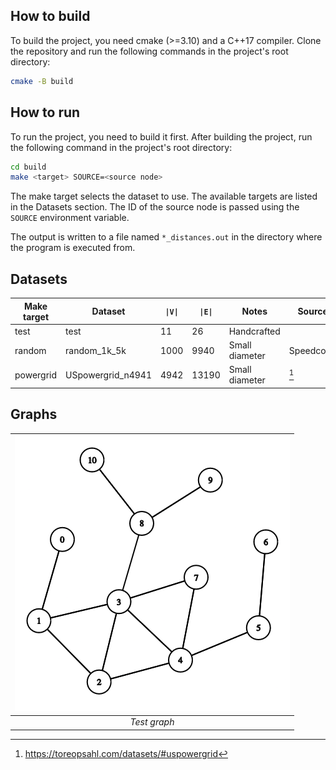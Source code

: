## How to build
To build the project, you need cmake (>=3.10) and a C++17 compiler. Clone the repository and run the following commands in the project's root directory:
```bash
cmake -B build
```
## How to run
To run the project, you need to build it first. After building the project, run the following command in the project's root directory:
```bash
cd build
make <target> SOURCE=<source node>
```
The make target selects the dataset to use. The available targets are listed in the Datasets section. The ID of the source node is passed using the `SOURCE` environment variable.

The output is written to a file named `*_distances.out` in the directory where the program is executed from.

## Datasets
| Make target | Dataset           | `\|V\|` | `\|E\|` | Notes          | Source    |
|-------------|-------------------|---------|---------|----------------|-----------|
| test        | test              | 11      | 26      | Handcrafted    |           |
| random      | random_1k_5k      | 1000    | 9940    | Small diameter | Speedcode |
| powergrid   | USpowergrid_n4941 | 4942    | 13190   | Small diameter | [^1]      |

[^1]: https://toreopsahl.com/datasets/#uspowergrid

## Graphs
| ![Test graph](docs/test_graph.png) | 
|:--:| 
| *Test graph* |

